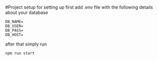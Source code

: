 
#Project setup
for setting up first add .env file with the following details about your database
```
DB_NAME=
DB_USER=
DB_PASS=
DB_HOST=
```
after that simply run
```
npm run start
```
